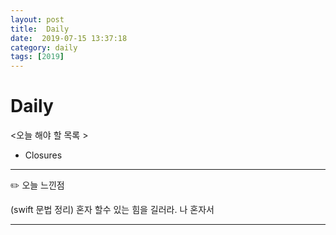 ```yaml
---
layout: post
title:  Daily
date:  2019-07-15 13:37:18
category: daily
tags: [2019]
---
```


# Daily

<오늘 해야 할 목록 >

- Closures

------

✏️ 오늘 느낀점

(swift 문법 정리)
혼자 할수 있는 힘을 길러라.
나 혼자서 

------
